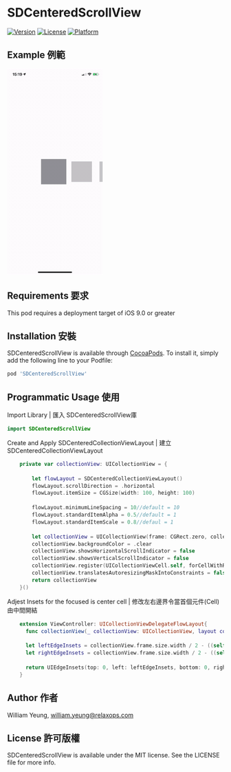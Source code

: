 # SDCenteredScrollView

[![Version](https://img.shields.io/cocoapods/v/SDCenteredScrollView.svg?style=flat)](https://cocoapods.org/pods/SDCenteredScrollView)
[![License](https://img.shields.io/cocoapods/l/SDCenteredScrollView.svg?style=flat)](https://cocoapods.org/pods/SDCenteredScrollView)
[![Platform](https://img.shields.io/cocoapods/p/SDCenteredScrollView.svg?style=flat)](https://cocoapods.org/pods/SDCenteredScrollView)


## Example 例範

![Example 例範](Docs/demo.gif)

## Requirements 要求
This pod requires a deployment target of iOS 9.0 or greater

## Installation 安裝

SDCenteredScrollView is available through [CocoaPods](https://cocoapods.org). To install
it, simply add the following line to your Podfile:

```ruby
pod 'SDCenteredScrollView'
```
## Programmatic Usage 使用
Import Library | 匯入 SDCenteredScrollView庫
```Swift
import SDCenteredScrollView
```
Create and Apply SDCenteredCollectionViewLayout | 建立SDCenteredCollectionViewLayout
```Swift
    private var collectionView: UICollectionView = {
        
        let flowLayout = SDCenteredCollectionViewLayout()
        flowLayout.scrollDirection = .horizontal
        flowLayout.itemSize = CGSize(width: 100, height: 100)
        
        flowLayout.minimumLineSpacing = 10//default = 10
        flowLayout.standardItemAlpha = 0.5//default = 1
        flowLayout.standardItemScale = 0.8//defaul = 1
        
        let collectionView = UICollectionView(frame: CGRect.zero, collectionViewLayout: flowLayout)
        collectionView.backgroundColor = .clear
        collectionView.showsHorizontalScrollIndicator = false
        collectionView.showsVerticalScrollIndicator = false
        collectionView.register(UICollectionViewCell.self, forCellWithReuseIdentifier: "cell")
        collectionView.translatesAutoresizingMaskIntoConstraints = false
        return collectionView
    }()
```
Adjest Insets for the focused is center cell | 修改左右邊界令當首個元件(Cell)由中間開結
```Swift
    extension ViewController: UICollectionViewDelegateFlowLayout{
      func collectionView(_ collectionView: UICollectionView, layout collectionViewLayout: UICollectionViewLayout, insetForSectionAt section: Int) -> UIEdgeInsets {
      
      let leftEdgeInsets = collectionView.frame.size.width / 2 - ((self.cardSize.width) / 2)
      let rightEdgeInsets = collectionView.frame.size.width / 2 - ((self.cardSize.width) / 2)
        
      return UIEdgeInsets(top: 0, left: leftEdgeInsets, bottom: 0, right: rightEdgeInsets);
    }
```

## Author 作者

William Yeung, william.yeung@relaxops.com

## License 許可版權

SDCenteredScrollView is available under the MIT license. See the LICENSE file for more info.
